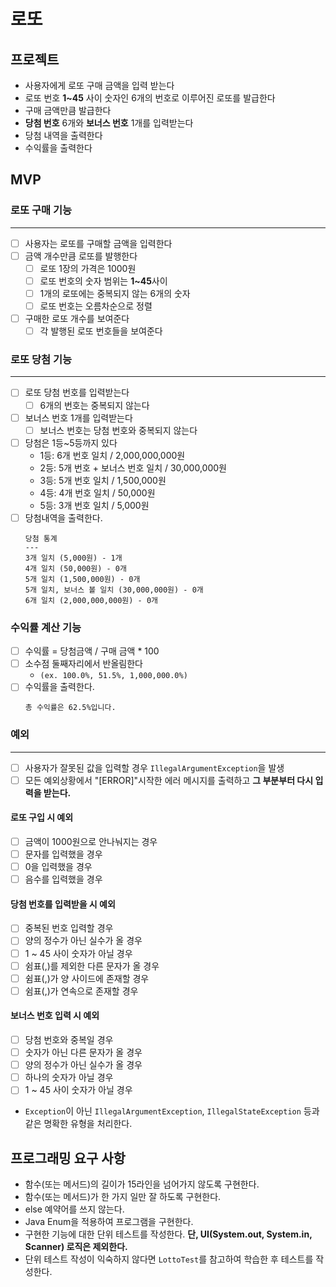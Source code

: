# 로또

## 프로젝트
- 사용자에게 로또 구매 금액을 입력 받는다
- 로또 번호 **1~45** 사이 숫자인 6개의 번호로 이루어진 로또를 발급한다
- 구매 금액만큼 발급한다
- **당첨 번호** 6개와 **보너스 번호** 1개를 입력받는다
- 당첨 내역을 출력한다
- 수익률을 출력한다

## MVP
### 로또 구매 기능

---
- [ ] 사용자는 로또를 구매할 금액을 입력한다
- [ ] 금액 개수만큼 로또를 발행한다
  - [ ] 로또 1장의 가격은 1000원
  - [ ] 로또 번호의 숫자 범위는 **1~45**사이
  - [ ] 1개의 로또에는 중복되지 않는 6개의 숫자
  - [ ] 로또 번호는 오름차순으로 정렬
- [ ] 구매한 로또 개수를 보여준다
  - [ ] 각 발행된 로또 번호들을 보여준다

### 로또 당첨 기능

---
- [ ] 로또 당첨 번호를 입력받는다
  - [ ] 6개의 번호는 중복되지 않는다
- [ ] 보너스 번호 1개를 입력받는다
  - [ ] 보너스 번호는 당첨 번호와 중복되지 않는다
- [ ] 당첨은 1등~5등까지 있다
  - 1등: 6개 번호 일치 / 2,000,000,000원
  - 2등: 5개 번호 + 보너스 번호 일치 / 30,000,000원
  - 3등: 5개 번호 일치 / 1,500,000원
  - 4등: 4개 번호 일치 / 50,000원
  - 5등: 3개 번호 일치 / 5,000원
- [ ] 당첨내역을 출력한다.
    ```
    당첨 통계
    ---
    3개 일치 (5,000원) - 1개
    4개 일치 (50,000원) - 0개
    5개 일치 (1,500,000원) - 0개
    5개 일치, 보너스 볼 일치 (30,000,000원) - 0개
    6개 일치 (2,000,000,000원) - 0개
    ```

### 수익률 계산 기능
- [ ] 수익률 = 당첨금액 / 구매 금액 * 100
- [ ] 소수점 둘째자리에서 반올림한다
  - `(ex. 100.0%, 51.5%, 1,000,000.0%)`
- [ ] 수익률을 출력한다.
  ```
  총 수익률은 62.5%입니다.
  ```

### 예외

---
- [ ] 사용자가 잘못된 값을 입력할 경우 `IllegalArgumentException`을 발생
- [ ] 모든 예외상황에서 "[ERROR]"시작한 에러 메시지를 출력하고 **그 부분부터 다시 입력을 받는다.**

#### 로또 구입 시 예외
- [ ] 금액이 1000원으로 안나눠지는 경우
- [ ] 문자를 입력했을 경우
- [ ] 0을 입력했을 경우
- [ ] 음수를 입력했을 경우

#### 당첨 번호를 입력받을 시 예외
- [ ] 중복된 번호 입력할 경우
- [ ] 양의 정수가 아닌 실수가 올 경우
- [ ] 1 ~ 45 사이 숫자가 아닐 경우
- [ ] 쉼표(,)를 제외한 다른 문자가 올 경우
- [ ] 쉼표(,)가 양 사이드에 존재할 경우
- [ ] 쉼표(,)가 연속으로 존재할 경우

#### 보너스 번호 입력 시 예외
- [ ] 당첨 번호와 중복일 경우
- [ ] 숫자가 아닌 다른 문자가 올 경우
- [ ] 양의 정수가 아닌 실수가 올 경우
- [ ] 하나의 숫자가 아닐 경우
- [ ] 1 ~ 45 사이 숫자가 아닐 경우

- `Exception`이 아닌 `IllegalArgumentException`, `IllegalStateException` 등과 같은 명확한 유형을 처리한다.

## 프로그래밍 요구 사항
- 함수(또는 메서드)의 길이가 15라인을 넘어가지 않도록 구현한다.
- 함수(또는 메서드)가 한 가지 일만 잘 하도록 구현한다.
- else 예약어를 쓰지 않는다.
- Java Enum을 적용하여 프로그램을 구현한다.
- 구현한 기능에 대한 단위 테스트를 작성한다. **단, UI(System.out, System.in, Scanner) 로직은 제외한다.**
- 단위 테스트 작성이 익숙하지 않다면 `LottoTest`를 참고하여 학습한 후 테스트를 작성한다.